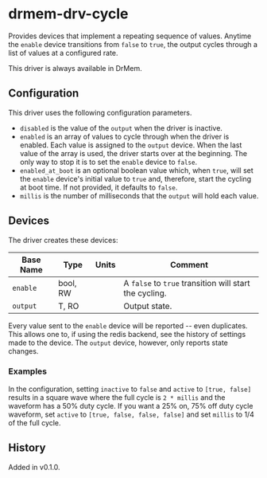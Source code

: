 # drmem-drv-cycle

Provides devices that implement a repeating sequence of values.
Anytime the `enable` device transitions from `false` to `true`, the
output cycles through a list of values at a configured rate.

This driver is always available in DrMem.

## Configuration

This driver uses the following configuration parameters.

- `disabled` is the value of the `output` when the driver is inactive.
- `enabled` is an array of values to cycle through when the driver is
  enabled. Each value is assigned to the `output` device. When the
  last value of the array is used, the driver starts over at the
  beginning. The only way to stop it is to set the `enable` device to
  `false`.
- `enabled_at_boot` is an optional boolean value which, when `true`,
  will set the `enable` device's initial value to `true` and,
  therefore, start the cycling at boot time. If not provided, it
  defaults to `false`.
- `millis` is the number of milliseconds that the `output` will hold
  each value.

## Devices

The driver creates these devices:

| Base Name | Type     | Units | Comment                                                |
|-----------|----------|-------|--------------------------------------------------------|
| `enable`  | bool, RW |       | A `false` to `true` transition will start the cycling. |
| `output`  | T, RO    |       | Output state.                                          |

Every value sent to the `enable` device will be reported -- even
duplicates. This allows one to, if using the redis backend, see the
history of settings made to the device. The `output` device, however,
only reports state changes.

### Examples

In the configuration, setting `inactive` to `false` and `active` to
`[true, false]` results in a square wave where the full cycle is `2 *
millis` and the waveform has a 50% duty cycle. If you want a 25% on,
75% off duty cycle waveform, set `active` to `[true, false, false,
false]` and set `millis` to 1/4 of the full cycle.

## History

Added in v0.1.0.
